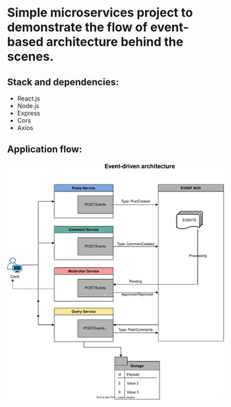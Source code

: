  # Simple microservices project to demonstrate the flow of event-based architecture behind the scenes.

 ## Stack and dependencies: 
  - React.js
  - Node.js
  - Express
  - Cors
  - Axios

## Application flow:
  
  <img src="./assets/Event-driven%20architecture.svg"/>